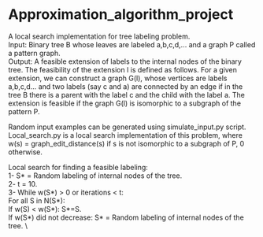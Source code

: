 # Approximation_algorithm_project
A local search implementation for tree labeling problem. \
Input: Binary tree B whose leaves are labeled a,b,c,d,... and a graph P called a pattern graph. \
Output: A feasible extension of labels to the internal nodes of the binary tree. The feasibility of the extension l is defined as follows. For a given extension, we can construct a graph G(l), whose vertices are labels a,b,c,d… and two labels (say c and a) are connected by an edge if in the tree B there is a parent with the label c and the child with the label a. The extension is feasible if the graph G(l) is isomorphic to a subgraph of the pattern P.

Random input examples can be generated using simulate_input.py script. \
Local_search.py is a local search implementation of this problem, where w(s) = graph_edit_distance(s) if s is not isomorphic to a subgraph of P, 0 otherwise.

Local search for finding a feasible labeling: \
1- S* = Random labeling of internal nodes of the tree. \
2- t = 10. \
3- While w(S*) > 0 or iterations < t: \
  For all S in N(S*): \
    If w(S) < w(S*): S*=S. \
    If w(S*) did not decrease: S* = Random labeling of internal nodes of the tree. \
